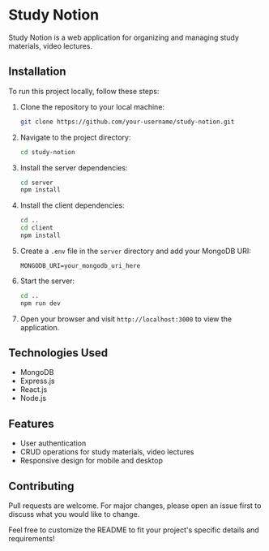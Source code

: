 
# Study Notion

Study Notion is a web application for organizing and managing study materials, video lectures.

## Installation

To run this project locally, follow these steps:

1. Clone the repository to your local machine:
   ```bash
   git clone https://github.com/your-username/study-notion.git
   ```

2. Navigate to the project directory:
   ```bash
   cd study-notion
   ```

3. Install the server dependencies:
   ```bash
   cd server
   npm install
   ```

4. Install the client dependencies:
   ```bash
   cd ..
   cd client
   npm install
   ```

5. Create a `.env` file in the `server` directory and add your MongoDB URI:
   ```plaintext
   MONGODB_URI=your_mongodb_uri_here
   ```

6. Start the server:
   ```bash
   cd ..
   npm run dev
   ```

7. Open your browser and visit `http://localhost:3000` to view the application.

## Technologies Used

- MongoDB
- Express.js
- React.js
- Node.js

## Features

- User authentication
- CRUD operations for  study materials, video lectures
- Responsive design for mobile and desktop

## Contributing

Pull requests are welcome. For major changes, please open an issue first to discuss what you would like to change.



Feel free to customize the README to fit your project's specific details and requirements!
